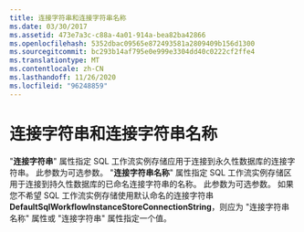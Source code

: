 ```yaml
---
title: 连接字符串和连接字符串名称
ms.date: 03/30/2017
ms.assetid: 473e7a3c-c88a-4a01-914a-bea82ba42866
ms.openlocfilehash: 5352dbac09565e872493581a2809409b156d1300
ms.sourcegitcommit: bc293b14af795e0e999e3304dd40c0222cf2ffe4
ms.translationtype: MT
ms.contentlocale: zh-CN
ms.lasthandoff: 11/26/2020
ms.locfileid: "96248859"
---
```

# <a name="connection-string-and-connection-string-name"></a>连接字符串和连接字符串名称

"**连接字符串**" 属性指定 SQL 工作流实例存储应用于连接到永久性数据库的连接字符串。 此参数为可选参数。 "**连接字符串名称**" 属性指定 SQL 工作流实例存储区用于连接到持久性数据库的已命名连接字符串的名称。 此参数为可选参数。 如果您不希望 SQL 工作流实例存储使用默认命名的连接字符串 **DefaultSqlWorkflowInstanceStoreConnectionString**，则应为 "连接字符串名称" 属性或 "连接字符串" 属性指定一个值。
